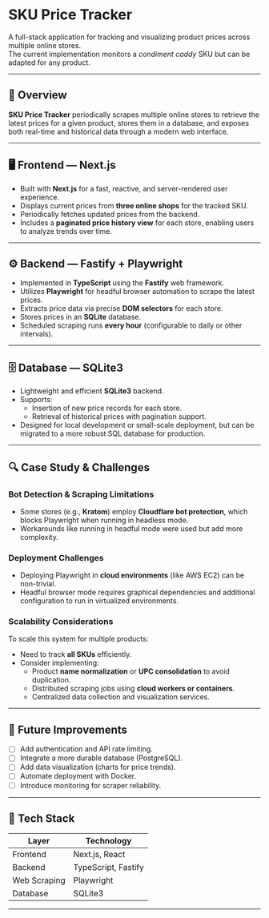 # SKU Price Tracker

A full-stack application for tracking and visualizing product prices across multiple online stores.  
The current implementation monitors a *condiment caddy* SKU but can be adapted for any product.

---

## 🧭 Overview

**SKU Price Tracker** periodically scrapes multiple online stores to retrieve the latest prices for a given product, stores them in a database, and exposes both real-time and historical data through a modern web interface.

---

## 🖥️ Frontend — Next.js

- Built with **Next.js** for a fast, reactive, and server-rendered user experience.  
- Displays current prices from **three online shops** for the tracked SKU.  
- Periodically fetches updated prices from the backend.  
- Includes a **paginated price history view** for each store, enabling users to analyze trends over time.

---

## ⚙️ Backend — Fastify + Playwright

- Implemented in **TypeScript** using the **Fastify** web framework.  
- Utilizes **Playwright** for headful browser automation to scrape the latest prices.  
- Extracts price data via precise **DOM selectors** for each store.  
- Stores prices in an **SQLite** database.  
- Scheduled scraping runs **every hour** (configurable to daily or other intervals).  

---

## 🗄️ Database — SQLite3

- Lightweight and efficient **SQLite3** backend.  
- Supports:
  - Insertion of new price records for each store.
  - Retrieval of historical prices with pagination support.
- Designed for local development or small-scale deployment, but can be migrated to a more robust SQL database for production.

---

## 🔍 Case Study & Challenges

### Bot Detection & Scraping Limitations
- Some stores (e.g., **Kratom**) employ **Cloudflare bot protection**, which blocks Playwright when running in headless mode.  
- Workarounds like running in headful mode were used but add more complexity.

### Deployment Challenges
- Deploying Playwright in **cloud environments** (like AWS EC2) can be non-trivial.  
- Headful browser mode requires graphical dependencies and additional configuration to run in virtualized environments.

### Scalability Considerations
To scale this system for multiple products:
- Need to track **all SKUs** efficiently.  
- Consider implementing:
  - Product **name normalization** or **UPC consolidation** to avoid duplication.  
  - Distributed scraping jobs using **cloud workers or containers**.  
  - Centralized data collection and visualization services.

---

## 🚀 Future Improvements

- [ ] Add authentication and API rate limiting.  
- [ ] Integrate a more durable database (PostgreSQL).  
- [ ] Add data visualization (charts for price trends).  
- [ ] Automate deployment with Docker.  
- [ ] Introduce monitoring for scraper reliability.

---

## 🧩 Tech Stack

| Layer | Technology |
|-------|-------------|
| Frontend | Next.js, React |
| Backend | TypeScript, Fastify |
| Web Scraping | Playwright |
| Database | SQLite3 |
---
